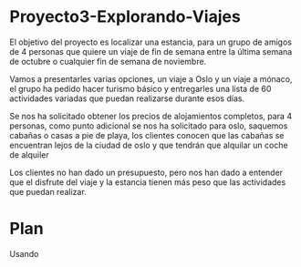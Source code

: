 # Proyecto3-Explorando-Viajes

El objetivo del proyecto es localizar una estancia, para un grupo de amigos de 4 personas que quiere un viaje de fin de semana entre la última semana de octubre o cualquier fin de semana de noviembre.

Vamos a presentarles varias opciones, un viaje a Oslo y un viaje a mónaco, el grupo ha pedido hacer turismo básico y entregarles una lista de 60 actividades variadas que puedan realizarse durante esos días.

Se nos ha solicitado obtener los precios de alojamientos completos, para 4 personas, como punto adicional se nos ha solicitado para oslo, saquemos cabañas o casas a pie de playa, los clientes conocen que las cabañas se encuentran lejos de la ciudad de oslo y que tendrán que alquilar un coche de alquiler

Los clientes no han dado un presupuesto, pero nos han dado a entender que el disfrute del viaje y la estancia tienen más peso que las actividades que puedan realizar.

# Plan

Usando 